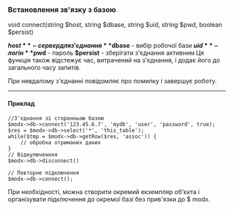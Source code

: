 ### Встановлення зв'язку з базою

void connect(string $host, string $dbase, string $uid, string $pwd, boolean $persist)

**$host** - сервер для з'єднання
**$dbase** - вибір робочої бази
**$uid** - логін
**$pwd** - пароль
**$persist** - зберігати з'єднання активним
Ця функція також відстежує час, витрачений на з'єднання, і додає його до загального часу запитів.

При невдалому з'єднанні повідомляє про помилку і завершує роботу.

***

#### Приклад 

	//З'єднання зі сторонньою базою
	$modx->db->connect('123.45.6.7', 'mydb', 'user', 'password', true);  
	$res = $modx->db->select('*', 'this_table');  
	while($tmp = $modx->db->getRow($res, 'assoc')) {  
		// обробка отриманих даних  
	}  
	// Відкулюченння   
	$modx->db->disconnect()   
	
	// Повторне підключення  
	$modx->db->connect();

При необхідності, можна створити окремий екземпляр об'єкта і організувати підключення до окремої базі без прив'язки до $ modx.